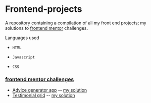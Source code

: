 # Frontend-projects

A repository containing a compilation of all my front end projects; my solutions to [frontend mentor](https://www.frontendmentor.io/challenges) challenges.

Languages used
*     HTML
*     Javascript
*     CSS



### [frontend mentor challenges](https://www.frontendmentor.io/challenges) 
* [Advice generator app](https://www.frontendmentor.io/challenges/advice-generator-app-QdUG-13db) -- [my solution](https://www.frontendmentor.io/challenges)
* [Testimonial grid](https://www.frontendmentor.io/challenges) -- [my solution](https://www.frontendmentor.io/challenges)
  
